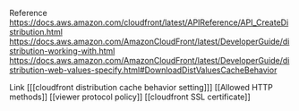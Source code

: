 

Reference
https://docs.aws.amazon.com/cloudfront/latest/APIReference/API_CreateDistribution.html
https://docs.aws.amazon.com/AmazonCloudFront/latest/DeveloperGuide/distribution-working-with.html
https://docs.aws.amazon.com/AmazonCloudFront/latest/DeveloperGuide/distribution-web-values-specify.html#DownloadDistValuesCacheBehavior

Link
[[[cloudfront distribution cache behavior setting]]]
[[Allowed HTTP methods]]
[[viewer protocol policy]]
[[cloudfront SSL certificate]]